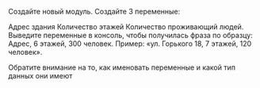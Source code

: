 Создайте новый модуль. Создайте 3 переменные:

Адрес здания
Количество этажей
Количество проживающий людей.
Выведите переменные в консоль, чтобы получилась фраза по образцу: Адрес, 6 этажей, 300 человек. Пример: «ул. Горького 18, 7 этажей, 120 человек».

Обратите внимание на то, как именовать переменные и какой тип данных они имеют